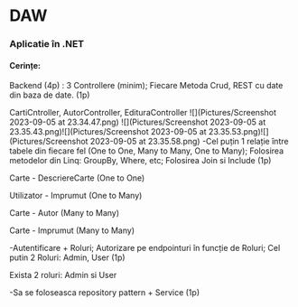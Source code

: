 # DAW

### Aplicatie în .NET

#### Cerințe:

Backend (4p) :
3 Controllere (minim); Fiecare Metoda Crud, REST cu date din baza de date. (1p)

CartiCntroller, AutorController, EdituraController
![](Pictures/Screenshot 2023-09-05 at 23.34.47.png)
![](Pictures/Screenshot 2023-09-05 at 23.35.43.png)![](Pictures/Screenshot 2023-09-05 at 23.35.53.png)![](Pictures/Screenshot 2023-09-05 at 23.35.58.png)
-Cel puțin 1 relație între tabele din fiecare fel (One to One, Many to Many, One to Many); Folosirea metodelor din Linq: GroupBy, Where, etc; Folosirea Join si Include (1p)

Carte - DescriereCarte (One to One)

Utilizator - Imprumut (One to Many)

Carte - Autor (Many to Many)

Carte - Imprumut (Many to Many)

-Autentificare + Roluri; Autorizare pe endpointuri în funcție de Roluri; Cel putin 2 Roluri: Admin, User (1p)

Exista 2 roluri: Admin si User

-Sa se foloseasca repository pattern + Service (1p)
